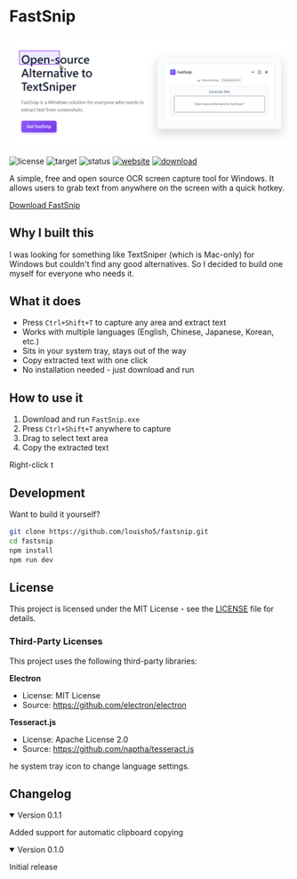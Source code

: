 # FastSnip

[![FastSnip](screenshot.gif)](https://louisho5.github.io/fastsnip/)

![license](https://img.shields.io/badge/license-MIT-blue)  ![target](https://img.shields.io/badge/target-Windows-blue)  ![status](https://img.shields.io/badge/status-beta-green)  [![website](https://img.shields.io/badge/website-online-green)](https://louisho5.github.io/fastsnip/)  [![download](https://img.shields.io/badge/free_download-grey)](https://louisho5.github.io/fastsnip/)

A simple, free and open source OCR screen capture tool for Windows. It allows users to grab text from anywhere on the screen with a quick hotkey.

[Download FastSnip](https://louisho5.github.io/fastsnip/)

## Why I built this

I was looking for something like TextSniper (which is Mac-only) for Windows but couldn't find any good alternatives. So I decided to build one myself for everyone who needs it.

## What it does

- Press `Ctrl+Shift+T` to capture any area and extract text
- Works with multiple languages (English, Chinese, Japanese, Korean, etc.)
- Sits in your system tray, stays out of the way
- Copy extracted text with one click
- No installation needed - just download and run

## How to use it

1. Download and run `FastSnip.exe` 
2. Press `Ctrl+Shift+T` anywhere to capture
3. Drag to select text area
4. Copy the extracted text

Right-click t

## Development

Want to build it yourself?

```bash
git clone https://github.com/louisho5/fastsnip.git
cd fastsnip
npm install
npm run dev
```

## License

This project is licensed under the MIT License - see the [LICENSE](LICENSE) file for details.

### Third-Party Licenses

This project uses the following third-party libraries:

**Electron**
- License: MIT License
- Source: https://github.com/electron/electron

**Tesseract.js**
- License: Apache License 2.0
- Source: https://github.com/naptha/tesseract.js

he system tray icon to change language settings.


## Changelog

<details open>
  <summary>Version 0.1.1</summary>

  Added support for automatic clipboard copying
</details>

<details open>
  <summary>Version 0.1.0</summary>

  Initial release
</details>